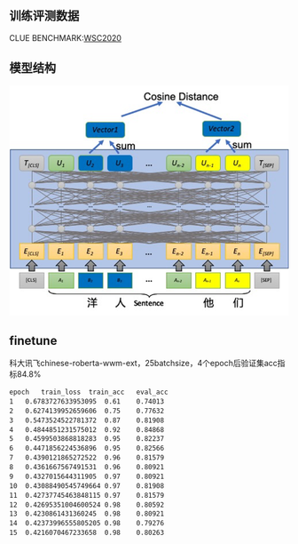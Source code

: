 
## 训练评测数据
CLUE BENCHMARK:[WSC2020](https://github.com/CLUEbenchmark/CLUEWSC2020)

## 模型结构
 ![](./pic/指代消解bert结构.png)

## finetune 
科大讯飞chinese-roberta-wwm-ext，25batchsize，4个epoch后验证集acc指标84.8%

```txt
epoch	train_loss	train_acc	eval_acc
1	0.6783727633953095	0.61	0.74013
2	0.6274139952659606	0.75	0.77632
3	0.5473524522781372	0.87	0.81908
4	0.4844851231575012	0.92	0.84868
5	0.4599503868818283	0.95	0.82237
6	0.4471856224536896	0.95	0.82566
7	0.4390121865272522	0.96	0.81579
8	0.4361667567491531	0.96	0.80921
9	0.4327015644311905	0.97	0.80921
10	0.43088490545749664	0.97	0.81908
11	0.42737745463848115	0.97	0.81579
12	0.42695351004600524	0.98	0.80592
13	0.4230861431360245	0.98	0.80921
14	0.42373996555805205	0.98	0.79276
15	0.4216070467233658	0.98	0.80263

```